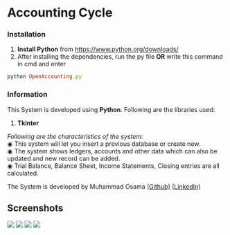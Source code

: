 # Accounting Cycle
### Installation
1) **Install Python** from https://www.python.org/downloads/
2) After installing the dependencies, run the py file **OR** write this command in cmd and enter
```ruby
python OpenAccounting.py
```
### Information
This System is developed using **Python**. Following are the libraries used:
1) **Tkinter**

*Following are the characteristics of the system:*<br>
◉ This system will let you insert a previous database or create new.<br>
◉ The system shows ledgers, accounts and other data which can also be updated and new record can be added.<br>
◉ Trial Balance, Balance Sheet, Income Statements, Closing entries are all calculated.<br>

The System is developed by Muhammad Osama [(Github)](https://github.com/Osama710) [(LinkedIn)](https://www.linkedin.com/in/osama-yousuf-6a1952177/)

## Screenshots<br>
![](./Screenshots/acc.PNG)
![](./Screenshots/balance.PNG)
![](./Screenshots/journal.PNG)
![](./Screenshots/trial.PNG)
